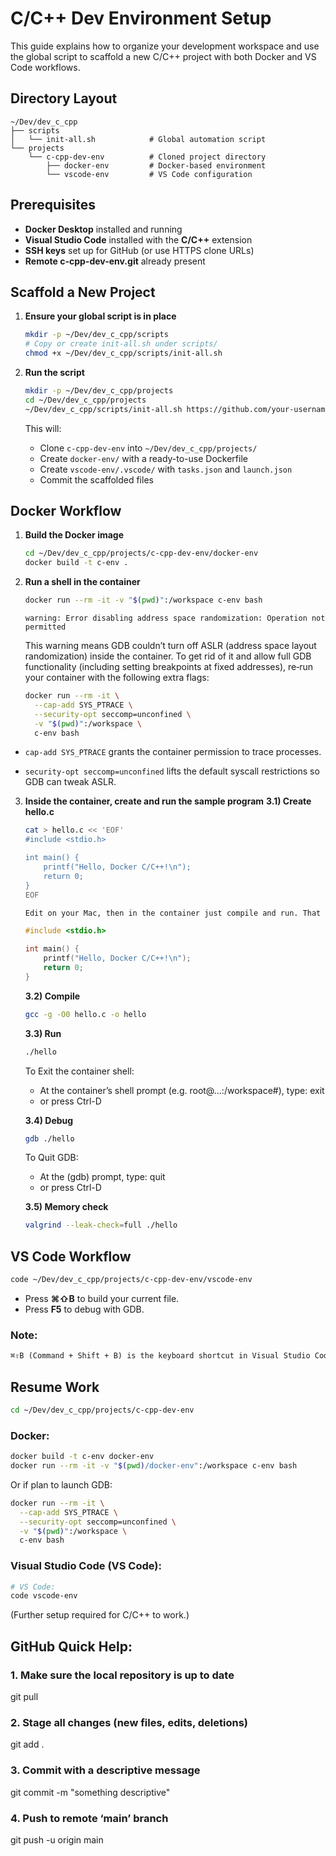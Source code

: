 # C/C++ Dev Environment Setup

This guide explains how to organize your development workspace and use the global script to scaffold a new C/C++ project with both Docker and VS Code workflows.

## Directory Layout

```
~/Dev/dev_c_cpp
├── scripts
│   └── init-all.sh            # Global automation script
└── projects
    └── c-cpp-dev-env          # Cloned project directory
        ├── docker-env         # Docker-based environment
        └── vscode-env         # VS Code configuration
```

## Prerequisites

- **Docker Desktop** installed and running  
- **Visual Studio Code** installed with the **C/C++** extension  
- **SSH keys** set up for GitHub (or use HTTPS clone URLs)
- **Remote c-cpp-dev-env.git** already present

## Scaffold a New Project

1. **Ensure your global script is in place**  
   ```bash
   mkdir -p ~/Dev/dev_c_cpp/scripts
   # Copy or create init-all.sh under scripts/
   chmod +x ~/Dev/dev_c_cpp/scripts/init-all.sh
   ```

2. **Run the script**  
   ```bash
   mkdir -p ~/Dev/dev_c_cpp/projects
   cd ~/Dev/dev_c_cpp/projects
   ~/Dev/dev_c_cpp/scripts/init-all.sh https://github.com/your-username/c-cpp-dev-env.git
   ```

   This will:
   - Clone `c-cpp-dev-env` into `~/Dev/dev_c_cpp/projects/`  
   - Create `docker-env/` with a ready-to-use Dockerfile  
   - Create `vscode-env/.vscode/` with `tasks.json` and `launch.json`  
   - Commit the scaffolded files

## Docker Workflow

1. **Build the Docker image**  
   ```bash
   cd ~/Dev/dev_c_cpp/projects/c-cpp-dev-env/docker-env
   docker build -t c-env .
   ```
2. **Run a shell in the container**
    ```bash
    docker run --rm -it -v "$(pwd)":/workspace c-env bash
    ```
    `warning: Error disabling address space randomization: Operation not permitted`
    
    This warning means GDB couldn’t turn off ASLR (address space layout randomization) inside the container. To get rid of it and allow full GDB functionality (including setting breakpoints at fixed addresses), re‐run your container with the following extra flags:
    
    ```bash
    docker run --rm -it \
      --cap-add SYS_PTRACE \
      --security-opt seccomp=unconfined \
      -v "$(pwd)":/workspace \
      c-env bash
    ```
  
 - `cap-add SYS_PTRACE` grants the container permission to trace processes.

 - `security-opt seccomp=unconfined` lifts the default syscall restrictions so GDB can tweak ASLR.

3. **Inside the container, create and run the sample program**
    **3.1) Create hello.c**
    
    ```bash
    cat > hello.c << 'EOF'
    #include <stdio.h>

    int main() {
        printf("Hello, Docker C/C++!\n");
        return 0;
    }
    EOF
    ```
    
    ```txt
    Edit on your Mac, then in the container just compile and run. That keeps workflow fast and container lightweight.
    ```
    
    ```C++
    #include <stdio.h>

    int main() {
        printf("Hello, Docker C/C++!\n");
        return 0;
    }
    ```

    **3.2) Compile**
    ```bash
    gcc -g -O0 hello.c -o hello
    ```

    **3.3) Run**
    ```bash
    ./hello
    ```
    To Exit the container shell:
    - At the container’s shell prompt (e.g. root@…:/workspace#), type: exit
    - or press Ctrl-D

    **3.4) Debug**
    ```bash
    gdb ./hello
    ```
    
    To Quit GDB: 
    - At the (gdb) prompt, type: quit 
    - or press Ctrl-D

    **3.5) Memory check**
    ```bash
    valgrind --leak-check=full ./hello
    ```


## VS Code Workflow

```bash
code ~/Dev/dev_c_cpp/projects/c-cpp-dev-env/vscode-env
```
- Press **⌘⇧B** to build your current file.  
- Press **F5** to debug with GDB.

### Note:

```txt
⌘⇧B (Command + Shift + B) is the keyboard shortcut in Visual Studio Code on macOS for running the “Run Build Task” command. By default, it invokes the build task defined in your .vscode/tasks.json—in our setup, that compiles the current C/C++ file with GCC.
```

## Resume Work

```bash
cd ~/Dev/dev_c_cpp/projects/c-cpp-dev-env
```

### Docker:

```bash
docker build -t c-env docker-env
docker run --rm -it -v "$(pwd)/docker-env":/workspace c-env bash
```

Or if plan to launch GDB:

```bash
docker run --rm -it \
  --cap-add SYS_PTRACE \
  --security-opt seccomp=unconfined \
  -v "$(pwd)":/workspace \
  c-env bash
```

### Visual Studio Code (VS Code):

```bash
# VS Code:
code vscode-env
```

(Further setup required for C/C++ to work.)

## GitHub Quick Help:

### 1. Make sure the local repository is up to date
git pull

### 2. Stage all changes (new files, edits, deletions)
git add .

### 3. Commit with a descriptive message
git commit -m "something descriptive"

### 4. Push to remote ‘main’ branch
git push -u origin main


